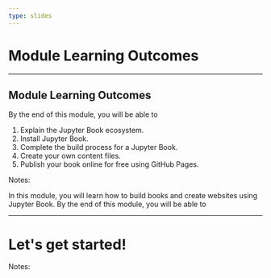```yaml
---
type: slides
---
```


# Module Learning Outcomes

---

## Module Learning Outcomes

By the end of this module, you will be able to

1. Explain the Jupyter Book ecosystem.
2. Install Jupyter Book.
3. Complete the build process for a Jupyter Book.
4. Create your own content files.
5. Publish your book online for free using GitHub Pages.

Notes:

In this module, you will learn how to build books and create websites using Jupyter Book.
By the end of this module, you will be able to

---

# Let's get started!

Notes:

<br>

